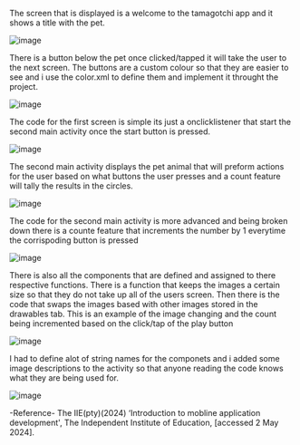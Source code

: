 The screen that is displayed is a welcome to the tamagotchi app and it shows a title with the pet.

![image](https://github.com/OliverDixon5/ST10438499_OliverDixon_IMAD5111_Assignment2/assets/164025499/0280e72d-1afe-49f8-b3eb-64dbbae06283)

There is a button below the pet once clicked/tapped it will take the user to the next screen.
The buttons are a custom colour so that they are easier to see and i use the color.xml to define them and implement it throught the project.

![image](https://github.com/OliverDixon5/ST10438499_OliverDixon_IMAD5111_Assignment2/assets/164025499/6f8da65e-74b3-4ea8-9c20-504d63e865b9)

The code for the first screen is simple its just a onclicklistener that start the second main activity once the start button is pressed.

![image](https://github.com/OliverDixon5/ST10438499_OliverDixon_IMAD5111_Assignment2/assets/164025499/0f22616e-4179-4c50-ba5f-8a4aff765491)

The second main activity displays the pet animal that will preform actions for the user based on what buttons the user presses and a count feature will tally the results in the circles.

![image](https://github.com/OliverDixon5/ST10438499_OliverDixon_IMAD5111_Assignment2/assets/164025499/1ed2a323-a3b1-427a-b205-5cfdda0961af)

The code for the second main activity is more advanced and being broken down there is a counte feature that increments the number by 1 everytime the corrispoding button is pressed

![image](https://github.com/OliverDixon5/ST10438499_OliverDixon_IMAD5111_Assignment2/assets/164025499/ca867052-4637-4018-9ade-c91ee124abbc)

There is also all the components that are defined and assigned to there respective functions.
There is a function that keeps the images a certain size so that they do not take up all of the users screen.
Then there is the code that swaps the images based with other images stored in the drawables tab.
This is an example of the image changing and the count being incremented based on the click/tap of the play button

![image](https://github.com/OliverDixon5/ST10438499_OliverDixon_IMAD5111_Assignment2/assets/164025499/897c0ac7-04f6-44a9-b1ff-2cd667b038c5)

I had to define alot of string names for the componets and i added some image descriptions to the activity so that anyone reading the code knows what they are being used for.

![image](https://github.com/OliverDixon5/ST10438499_OliverDixon_IMAD5111_Assignment2/assets/164025499/29b13686-0751-433d-91a1-d6e8a74a9d5f)

-Reference-
The IIE(pty)(2024) ‘Introduction to mobline application development', The Independent Institute of Education, [accessed 2 May 2024].
